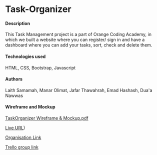 # Task-Organizer


<h4> Description </h4>

This Task Management project is a part of Orange Coding Academy, in which we built a website where you can register/ sign in and have a dashboard where you can add your tasks, sort, check and delete them.

 <h4> Technologies used </h4>

HTML, CSS, Bootstrap, Javascript

<h4> Authors</h4>

Laith Samamah, Manar Olimat, Jafar Thawahrah, Emad Hashash, Dua'a Nawwas

<h4> Wireframe and Mockup </h4>

[TaskOrganizer Wireframe & Mockup.pdf](https://github.com/JafarThwahrah/Task-Organizer/files/9438339/TaskOrganizer.Wireframe.Mockup.pdf)


[Live URL](https://jafarthwahrah.github.io/Task-Organizer/))

[Organisation Link](https://github.com/Task-organizer-group-2/Task-organizer#task-organizer)

[Trello group link](https://trello.com/b/S7YLUtou/task-management-project)



